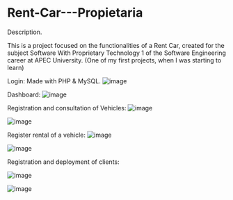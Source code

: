 # Rent-Car---Propietaria

Description.

This is a project focused on the functionalities of a Rent Car, created for the subject Software With Proprietary Technology 1 of the Software Engineering career at APEC University. (One of my first projects, when I was starting to learn)

Login: Made with PHP & MySQL.
![image](https://user-images.githubusercontent.com/79732142/169894031-6f28c14a-5747-4ed3-ad13-2bcbc7457f96.png)

Dashboard:
![image](https://user-images.githubusercontent.com/79732142/169894221-c203d290-2d4f-4570-8085-004b3f6e8ad4.png)

Registration and consultation of Vehicles:
![image](https://user-images.githubusercontent.com/79732142/169894373-d82edb2b-3010-40f3-b717-fd2ca7f336a2.png)

![image](https://user-images.githubusercontent.com/79732142/169894431-49dd3e95-9c07-4633-95a1-fce934ea040d.png)

Register rental of a vehicle:
![image](https://user-images.githubusercontent.com/79732142/169894909-a5fda8c6-be3f-469c-990f-42f349000b3b.png)

![image](https://user-images.githubusercontent.com/79732142/169894948-e24c376b-3f3f-4f2a-aabe-e6fb5dc5f68f.png)

Registration and deployment of clients:

![image](https://user-images.githubusercontent.com/79732142/169895094-b66de80d-5c2f-4aff-bbb8-75d44cd09ad6.png)

![image](https://user-images.githubusercontent.com/79732142/169895141-eb2a9c5b-893a-4830-87fc-cff4c8fc715c.png)

